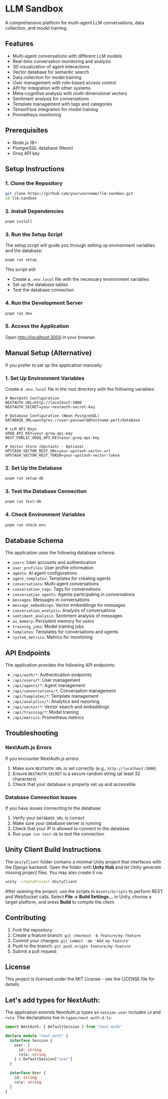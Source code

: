 # LLM Sandbox

A comprehensive platform for multi-agent LLM conversations, data collection, and model training.

## Features

- Multi-agent conversations with different LLM models
- Real-time conversation monitoring and analysis
- 3D visualization of agent interactions
- Vector database for semantic search
- Data collection for model training
- User management with role-based access control
- API for integration with other systems
- Meta-cognitive analysis with multi-dimensional vectors
- Sentiment analysis for conversations
- Template management with tags and categories
- TensorFlow integration for model training
- Prometheus monitoring

## Prerequisites

- Node.js 18+
- PostgreSQL database (Neon)
- Groq API key

## Setup Instructions

### 1. Clone the Repository

```bash
git clone https://github.com/yourusername/llm-sandbox.git
cd llm-sandbox
```

### 2. Install Dependencies

```bash
pnpm install
```

### 3. Run the Setup Script

The setup script will guide you through setting up environment variables and the database:

```bash
pnpm run setup
```

This script will:
- Create a `.env.local` file with the necessary environment variables
- Set up the database tables
- Test the database connection

### 4. Run the Development Server

```bash
pnpm run dev
```

### 5. Access the Application

Open [http://localhost:3000](http://localhost:3000) in your browser.

## Manual Setup (Alternative)

If you prefer to set up the application manually:

### 1. Set Up Environment Variables

Create a `.env.local` file in the root directory with the following variables:

```
# NextAuth Configuration
NEXTAUTH_URL=http://localhost:3000
NEXTAUTH_SECRET=your-nextauth-secret-key

# Database Configuration (Neon PostgreSQL)
DATABASE_URL=postgres://user:password@hostname:port/database

# LLM API Keys
GROQ_API_KEY=your-groq-api-key
NEXT_PUBLIC_GROQ_API_KEY=your-groq-api-key

# Vector Store (Upstash) - Optional
UPSTASH_VECTOR_REST_URL=your-upstash-vector-url
UPSTASH_VECTOR_REST_TOKEN=your-upstash-vector-token
```

### 2. Set Up the Database

```bash
pnpm run setup-db
```

### 3. Test the Database Connection

```bash
pnpm run test-db
```
### 4. Check Environment Variables

```bash
pnpm run check-env
```


## Database Schema

The application uses the following database schema:

- `users`: User accounts and authentication
- `user_profiles`: User profile information
- `agents`: AI agent configurations
- `agent_templates`: Templates for creating agents
- `conversations`: Multi-agent conversations
- `conversation_tags`: Tags for conversations
- `conversation_agents`: Agents participating in conversations
- `messages`: Messages in conversations
- `message_embeddings`: Vector embeddings for messages
- `conversation_analysis`: Analysis of conversations
- `sentiment_analysis`: Sentiment analysis of messages
- `ai_memory`: Persistent memory for users
- `training_jobs`: Model training jobs
- `templates`: Templates for conversations and agents
- `system_metrics`: Metrics for monitoring

## API Endpoints

The application provides the following API endpoints:

- `/api/auth/*`: Authentication endpoints
- `/api/users/*`: User management
- `/api/agents/*`: Agent management
- `/api/conversations/*`: Conversation management
- `/api/templates/*`: Template management
- `/api/analytics/*`: Analytics and reporting
- `/api/vector/*`: Vector search and embeddings
- `/api/training/*`: Model training
- `/api/metrics`: Prometheus metrics

## Troubleshooting

### NextAuth.js Errors

If you encounter NextAuth.js errors:

1. Make sure `NEXTAUTH_URL` is set correctly (e.g., `http://localhost:3000`)
2. Ensure `NEXTAUTH_SECRET` is a secure random string (at least 32 characters)
3. Check that your database is properly set up and accessible

### Database Connection Issues

If you have issues connecting to the database:

1. Verify your `DATABASE_URL` is correct
2. Make sure your database server is running
3. Check that your IP is allowed to connect to the database
4. Run `pnpm run test-db` to test the connection

## Unity Client Build Instructions

The `UnityClient` folder contains a minimal Unity project that interfaces with the Django backend. Open the folder with **Unity Hub** and let Unity generate missing project files. You may also create it via:

```bash
unity -createProject UnityClient
```

After opening the project, use the scripts in `Assets/Scripts` to perform REST and WebSocket calls. Select **File → Build Settings...** in Unity, choose a target platform, and press **Build** to compile the client.

## Contributing

1. Fork the repository
2. Create a feature branch: `git checkout -b feature/my-feature`
3. Commit your changes: `git commit -am 'Add my feature'`
4. Push to the branch: `git push origin feature/my-feature`
5. Submit a pull request

## License

This project is licensed under the MIT License - see the LICENSE file for details.

## Let's add types for NextAuth:
The application extends NextAuth.js types so `session.user` includes `id` and `role`. The declarations live in `types/next-auth.d.ts`:

```ts
import NextAuth, { DefaultSession } from "next-auth"

declare module "next-auth" {
  interface Session {
    user: {
      id: string
      role: string
    } & DefaultSession["user"]
  }

  interface User {
    id: string
    role: string
  }
}
```

